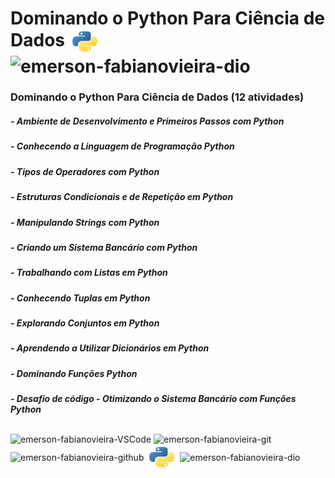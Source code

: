 # Dominando o Python Para Ciência de Dados <img align="center" alt="emerson-fabianovieira-Python" height="40" width="50" src="https://raw.githubusercontent.com/devicons/devicon/master/icons/python/python-original.svg"> <img align="center" alt="emerson-fabianovieira-dio" src="https://user-images.githubusercontent.com/93287829/160112930-5930daf6-f0bd-4f32-bc79-e4cb9650b34a.png" width="100px">

### Dominando o Python Para Ciência de Dados (12 atividades)
#####   - Ambiente de Desenvolvimento e Primeiros Passos com Python
#####   - Conhecendo a Linguagem de Programação Python
#####   - Tipos de Operadores com Python
#####   - Estruturas Condicionais e de Repetição em Python
#####   - Manipulando Strings com Python
#####   - Criando um Sistema Bancário com Python
#####   - Trabalhando com Listas em Python
#####   - Conhecendo Tuplas em Python
#####   - Explorando Conjuntos em Python
#####   - Aprendendo a Utilizar Dicionários em Python
#####   - Dominando Funções Python
#####   - Desafio de código - Otimizando o Sistema Bancário com Funções Python
##
##
<div>
<img align="center" alt="emerson-fabianovieira-VSCode" height="40" width="50" src="https://cdn.jsdelivr.net/gh/devicons/devicon/icons/vscode/vscode-original-wordmark.svg">
<img align="center" alt="emerson-fabianovieira-git" height="60" width="70" src="https://cdn.jsdelivr.net/gh/devicons/devicon/icons/git/git-plain-wordmark.svg">
<img align="center" alt="emerson-fabianovieira-github" height="40" width="50" src="https://cdn.jsdelivr.net/gh/devicons/devicon/icons/github/github-original-wordmark.svg">
<img align="center" alt="emerson-fabianovieira-Python" height="40" width="50" src="https://raw.githubusercontent.com/devicons/devicon/master/icons/python/python-original.svg">
<img align="center" alt="emerson-fabianovieira-dio" src="https://user-images.githubusercontent.com/93287829/160112930-5930daf6-f0bd-4f32-bc79-e4cb9650b34a.png" width="100px">

</div>
 
##
##

